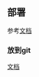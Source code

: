 ## 部署
参考[文档](https://www.vuepress.cn/guide/deploy.html#github-pages)

### 放到git
[文档](https://pages.github.com/)